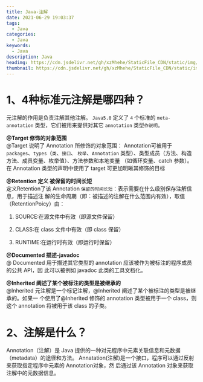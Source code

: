 ```yaml
---
title: Java-注解
date: 2021-06-29 19:03:37
tags:
  - Java
categories:
  - Java
keywords:
  - Java
description: Java
headimg: https://cdn.jsdelivr.net/gh/xzMhehe/StaticFile_CDN/static/img/20210629190505.png
thumbnail: https://cdn.jsdelivr.net/gh/xzMhehe/StaticFile_CDN/static/img/20210629190505.png
---
```

# 1、4种标准元注解是哪四种？
元注解的作用是负责注解其他注解。 `Java5.0` 定义了 `4` 个标准的 `meta-annotation` 类型，它们被用来提供对其它 `annotation` 类型`作说明`。

**@Target 修饰的对象范围**             
@Target 说明了 Annotation 所修饰的对象范围： Annotation可被用于 `packages`、`types`（`类`、`接口`、 `枚举`、`Annotation` 类型）、类型成员（方法、构造方法、成员变量、枚举值）、方法参数和本地变量 （如循环变量、catch 参数）。在 Annotation 类型的声明中使用了 target 可更加明晰其修饰的目标


**@Retention 定义 被保留的时间长短**         
 定义Retention了该 Annotation   `保留的时间长短`：表示需要在什么级别保存注解信息，用于描述注 解的生命周期（即：被描述的注解在什么范围内有效），取值（RetentionPoicy）由：

1. SOURCE:在源文件中有效（即源文件保留）

2. CLASS:在 class 文件中有效（即 class 保留）

3. RUNTIME:在运行时有效（即运行时保留）


**@Documented 描述-javadoc**             
@ Documented 用于描述其它类型的 annotation 应该被作为被标注的程序成员的公共 API，因
此可以被例如 javadoc 此类的工具文档化。


**@Inherited 阐述了某个被标注的类型是被继承的**     
@Inherited 元注解是一个标记注解，@Inherited 阐述了某个被标注的类型是被继承的。如果一
个使用了@Inherited 修饰的 annotation 类型被用于一个 class，则这个 annotation 将被用于该
class 的子类。


# 2、注解是什么？
Annotation（注解）是 Java 提供的一种对元程序中元素关联信息和元数据（metadata）的途径和方法。 Annatation(注解)是一个接口，程序可以通过反射来获取指定程序中元素的 Annotation对象，然 后通过该 Annotation 对象来获取注解中的元数据信息。



